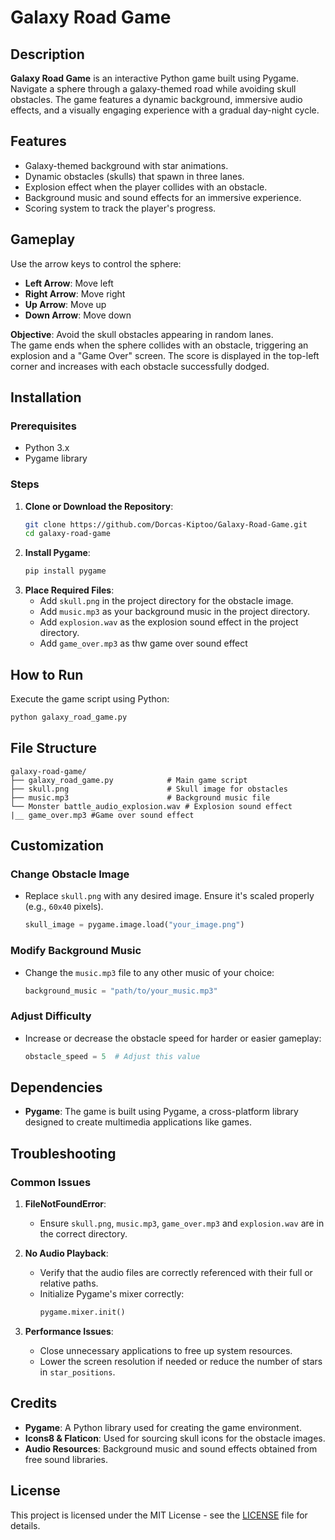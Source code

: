 # Galaxy Road Game

## Description
**Galaxy Road Game** is an interactive Python game built using Pygame. Navigate a sphere through a galaxy-themed road while avoiding skull obstacles. The game features a dynamic background, immersive audio effects, and a visually engaging experience with a gradual day-night cycle.

## Features
- Galaxy-themed background with star animations.
- Dynamic obstacles (skulls) that spawn in three lanes.
- Explosion effect when the player collides with an obstacle.
- Background music and sound effects for an immersive experience.
- Scoring system to track the player's progress.

## Gameplay
Use the arrow keys to control the sphere:
- **Left Arrow**: Move left
- **Right Arrow**: Move right
- **Up Arrow**: Move up
- **Down Arrow**: Move down

**Objective**: Avoid the skull obstacles appearing in random lanes.  
The game ends when the sphere collides with an obstacle, triggering an explosion and a "Game Over" screen. The score is displayed in the top-left corner and increases with each obstacle successfully dodged.

## Installation

### Prerequisites
- Python 3.x
- Pygame library

### Steps
1. **Clone or Download the Repository**:
   ```bash
   git clone https://github.com/Dorcas-Kiptoo/Galaxy-Road-Game.git
   cd galaxy-road-game
   ```
2. **Install Pygame**:
   ```bash
   pip install pygame
   ```
3. **Place Required Files**:
   - Add `skull.png` in the project directory for the obstacle image.
   - Add `music.mp3` as your background music in the project directory.
   - Add `explosion.wav` as the explosion sound effect in the project directory.
   - Add `game_over.mp3` as thw game over sound effect

## How to Run
Execute the game script using Python:
```bash
python galaxy_road_game.py
```

## File Structure
```
galaxy-road-game/
├── galaxy_road_game.py            # Main game script
├── skull.png                      # Skull image for obstacles
├── music.mp3                      # Background music file
└── Monster battle_audio_explosion.wav # Explosion sound effect
|__ game_over.mp3 #Game over sound effect
```

## Customization

### Change Obstacle Image
- Replace `skull.png` with any desired image. Ensure it's scaled properly (e.g., `60x40` pixels).
   ```python
   skull_image = pygame.image.load("your_image.png")
   ```

### Modify Background Music
- Change the `music.mp3` file to any other music of your choice:
   ```python
   background_music = "path/to/your_music.mp3"
   ```

### Adjust Difficulty
- Increase or decrease the obstacle speed for harder or easier gameplay:
   ```python
   obstacle_speed = 5  # Adjust this value
   ```

## Dependencies
- **Pygame**: The game is built using Pygame, a cross-platform library designed to create multimedia applications like games.

## Troubleshooting

### Common Issues
1. **FileNotFoundError**:
   - Ensure `skull.png`, `music.mp3`, `game_over.mp3` and `explosion.wav` are in the correct directory.

2. **No Audio Playback**:
   - Verify that the audio files are correctly referenced with their full or relative paths.
   - Initialize Pygame's mixer correctly:
     ```python
     pygame.mixer.init()
     ```

3. **Performance Issues**:
   - Close unnecessary applications to free up system resources.
   - Lower the screen resolution if needed or reduce the number of stars in `star_positions`.

## Credits
- **Pygame**: A Python library used for creating the game environment.
- **Icons8 & Flaticon**: Used for sourcing skull icons for the obstacle images.
- **Audio Resources**: Background music and sound effects obtained from free sound libraries.

## License
This project is licensed under the MIT License - see the [LICENSE](LICENSE) file for details.
```


